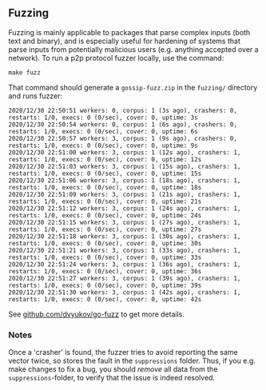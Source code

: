 ## Fuzzing

Fuzzing is mainly applicable to packages that parse complex inputs (both text and binary), and is especially useful for hardening of systems that parse inputs from potentially malicious users (e.g. anything accepted over a network).
To run a p2p protocol fuzzer locally, use the command:

```
make fuzz
```
That command should generate a `gossip-fuzz.zip` in the `fuzzing/` directory and runs fuzzer:

```
2020/12/30 22:50:51 workers: 0, corpus: 1 (3s ago), crashers: 0, restarts: 1/0, execs: 0 (0/sec), cover: 0, uptime: 3s
2020/12/30 22:50:54 workers: 0, corpus: 1 (6s ago), crashers: 0, restarts: 1/0, execs: 0 (0/sec), cover: 0, uptime: 6s
2020/12/30 22:50:57 workers: 3, corpus: 1 (9s ago), crashers: 0, restarts: 1/0, execs: 0 (0/sec), cover: 0, uptime: 9s
2020/12/30 22:51:00 workers: 3, corpus: 1 (12s ago), crashers: 1, restarts: 1/0, execs: 0 (0/sec), cover: 0, uptime: 12s
2020/12/30 22:51:03 workers: 3, corpus: 1 (15s ago), crashers: 1, restarts: 1/0, execs: 0 (0/sec), cover: 0, uptime: 15s
2020/12/30 22:51:06 workers: 3, corpus: 1 (18s ago), crashers: 1, restarts: 1/0, execs: 0 (0/sec), cover: 0, uptime: 18s
2020/12/30 22:51:09 workers: 3, corpus: 1 (21s ago), crashers: 1, restarts: 1/0, execs: 0 (0/sec), cover: 0, uptime: 21s
2020/12/30 22:51:12 workers: 3, corpus: 1 (24s ago), crashers: 1, restarts: 1/0, execs: 0 (0/sec), cover: 0, uptime: 24s
2020/12/30 22:51:15 workers: 3, corpus: 1 (27s ago), crashers: 1, restarts: 1/0, execs: 0 (0/sec), cover: 0, uptime: 27s
2020/12/30 22:51:18 workers: 3, corpus: 1 (30s ago), crashers: 1, restarts: 1/0, execs: 0 (0/sec), cover: 0, uptime: 30s
2020/12/30 22:51:21 workers: 3, corpus: 1 (33s ago), crashers: 1, restarts: 1/0, execs: 0 (0/sec), cover: 0, uptime: 33s
2020/12/30 22:51:24 workers: 3, corpus: 1 (36s ago), crashers: 1, restarts: 1/0, execs: 0 (0/sec), cover: 0, uptime: 36s
2020/12/30 22:51:27 workers: 3, corpus: 1 (39s ago), crashers: 1, restarts: 1/0, execs: 0 (0/sec), cover: 0, uptime: 39s
2020/12/30 22:51:30 workers: 3, corpus: 1 (42s ago), crashers: 1, restarts: 1/0, execs: 0 (0/sec), cover: 0, uptime: 42s
```

See [github.com/dvyukov/go-fuzz](https://github.com/dvyukov/go-fuzz) to get more details.


### Notes

Once a 'crasher' is found, the fuzzer tries to avoid reporting the same vector twice, so stores the fault in the `suppressions` folder. Thus, if you 
e.g. make changes to fix a bug, you should _remove_ all data from the `suppressions`-folder, to verify that the issue is indeed resolved. 
